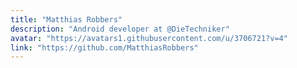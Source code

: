 ```yaml
---
title: "Matthias Robbers"
description: "Android developer at @DieTechniker"
avatar: "https://avatars1.githubusercontent.com/u/3706721?v=4"
link: "https://github.com/MatthiasRobbers"
---
```

